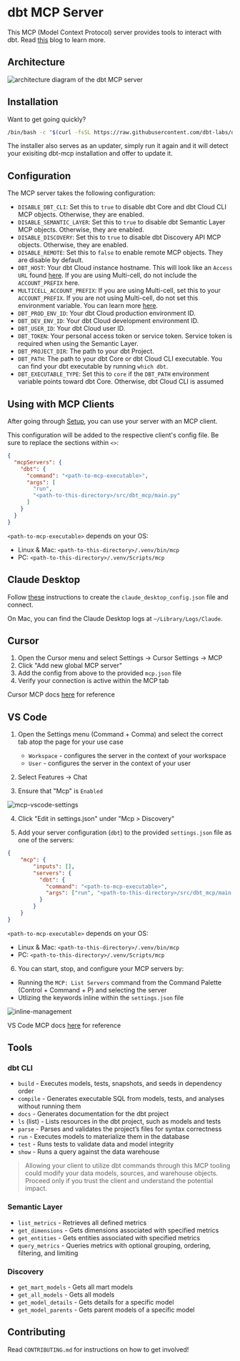 # dbt MCP Server

This MCP (Model Context Protocol) server provides tools to interact with dbt. Read [this](https://docs.getdbt.com/blog/introducing-dbt-mcp-server) blog to learn more.

## Architecture

![architecture diagram of the dbt MCP server](https://github.com/user-attachments/assets/89b8a24b-da7b-4e54-ba48-afceaa56f956)

## Installation

Want to get going quickly?

```bash
/bin/bash -c "$(curl -fsSL https://raw.githubusercontent.com/dbt-labs/dbt-mcp/refs/heads/main/install.sh)"
```
The installer also serves as an updater, simply run it again and it will detect your exisiting dbt-mcp installation and offer to update it.

## Configuration

The MCP server takes the following configuration:

- `DISABLE_DBT_CLI`: Set this to `true` to disable dbt Core and dbt Cloud CLI MCP objects. Otherwise, they are enabled.
- `DISABLE_SEMANTIC_LAYER`: Set this to `true` to disable dbt Semantic Layer MCP objects. Otherwise, they are enabled.
- `DISABLE_DISCOVERY`: Set this to `true` to disable dbt Discovery API MCP objects. Otherwise, they are enabled.
- `DISABLE_REMOTE`: Set this to `false` to enable remote MCP objects. They are disable by default.
- `DBT_HOST`: Your dbt Cloud instance hostname. This will look like an `Access URL` found [here](https://docs.getdbt.com/docs/cloud/about-cloud/access-regions-ip-addresses). If you are using Multi-cell, do not include the `ACCOUNT_PREFIX` here.
- `MULTICELL_ACCOUNT_PREFIX`: If you are using Multi-cell, set this to your `ACCOUNT_PREFIX`. If you are not using Multi-cell, do not set this environment variable. You can learn more [here](https://docs.getdbt.com/docs/cloud/about-cloud/access-regions-ip-addresses).
- `DBT_PROD_ENV_ID`: Your dbt Cloud production environment ID.
- `DBT_DEV_ENV_ID`: Your dbt Cloud development environment ID.
- `DBT_USER_ID`: Your dbt Cloud user ID.
- `DBT_TOKEN`: Your personal access token or service token. Service token is required when using the Semantic Layer.
- `DBT_PROJECT_DIR`: The path to your dbt Project.
- `DBT_PATH`: The path to your dbt Core or dbt Cloud CLI executable. You can find your dbt executable by running `which dbt`.
- `DBT_EXECUTABLE_TYPE`: Set this to `core` if the `DBT_PATH` environment variable points toward dbt Core. Otherwise, dbt Cloud CLI is assumed

## Using with MCP Clients

After going through [Setup](#setup), you can use your server with an MCP client.

This configuration will be added to the respective client's config file. Be sure to replace the sections within `<>`:

```json
{
  "mcpServers": {
    "dbt": {
      "command": "<path-to-mcp-executable>",
      "args": [
        "run",
        "<path-to-this-directory>/src/dbt_mcp/main.py"
      ]
    }
  }
}
```

`<path-to-mcp-executable>` depends on your OS:
- Linux & Mac: `<path-to-this-directory>/.venv/bin/mcp`
- PC: `<path-to-this-directory>/.venv/Scripts/mcp`


## Claude Desktop

Follow [these](https://modelcontextprotocol.io/quickstart/user) instructions to create the `claude_desktop_config.json` file and connect.

On Mac, you can find the Claude Desktop logs at `~/Library/Logs/Claude`.

## Cursor

1. Open the Cursor menu and select Settings → Cursor Settings → MCP
2. Click "Add new global MCP server"
3. Add the config from above to the provided `mcp.json` file
4. Verify your connection is active within the MCP tab

Cursor MCP docs [here](https://docs.cursor.com/context/model-context-protocol) for reference

## VS Code

1. Open the Settings menu (Command + Comma) and select the correct tab atop the page for your use case
    - `Workspace` - configures the server in the context of your workspace
    - `User` - configures the server in the context of your user

2. Select Features → Chat

3. Ensure that "Mcp" is `Enabled`

![mcp-vscode-settings](https://github.com/user-attachments/assets/3d3fa853-2398-422a-8a6d-7f0a97120aba)

4. Click "Edit in settings.json" under "Mcp > Discovery"

5. Add your server configuration (`dbt`) to the provided `settings.json` file as one of the servers:
```json
{
    "mcp": {
        "inputs": [],
        "servers": {
          "dbt": {
            "command": "<path-to-mcp-executable>",
            "args": ["run", "<path-to-this-directory>/src/dbt_mcp/main.py"]
          }
        }
    }
}
```

`<path-to-mcp-executable>` depends on your OS:
- Linux & Mac: `<path-to-this-directory>/.venv/bin/mcp`
- PC: `<path-to-this-directory>/.venv/Scripts/mcp`

6. You can start, stop, and configure your MCP servers by:
- Running the `MCP: List Servers` command from the Command Palette (Control + Command + P) and selecting the server
- Utlizing the keywords inline within the `settings.json` file

![inline-management](https://github.com/user-attachments/assets/d33d4083-5243-4b36-adab-72f12738c263)

VS Code MCP docs [here](https://code.visualstudio.com/docs/copilot/chat/mcp-servers) for reference

## Tools

### dbt CLI

* `build` - Executes models, tests, snapshots, and seeds in dependency order
* `compile` - Generates executable SQL from models, tests, and analyses without running them
* `docs` - Generates documentation for the dbt project
* `ls` (list) - Lists resources in the dbt project, such as models and tests
* `parse` - Parses and validates the project’s files for syntax correctness
* `run` -  Executes models to materialize them in the database
* `test` - Runs tests to validate data and model integrity
* `show` - Runs a query against the data warehouse

> Allowing your client to utilize dbt commands through this MCP tooling could modify your data models, sources, and warehouse objects. Proceed only if you trust the client and understand the potential impact.


### Semantic Layer

* `list_metrics` - Retrieves all defined metrics
* `get_dimensions` - Gets dimensions associated with specified metrics
* `get_entities` - Gets entities associated with specified metrics
* `query_metrics` - Queries metrics with optional grouping, ordering, filtering, and limiting


### Discovery
* `get_mart_models` - Gets all mart models
* `get_all_models` - Gets all models
* `get_model_details` - Gets details for a specific model
* `get_model_parents` - Gets parent models of a specific model


## Contributing

Read `CONTRIBUTING.md` for instructions on how to get involved!
